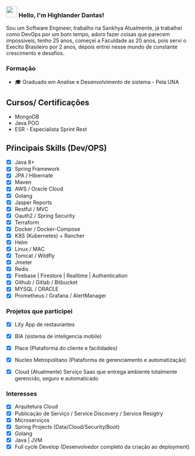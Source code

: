 ### <img src="https://media.giphy.com/media/hvRJCLFzcasrR4ia7z/giphy.gif" width="30px"> Hello, I'm Highlander Dantas!

Sou um Software Engineer, trabalho na Sankhya Atualmente, já trabalhei como DevOps por um bom tempo, adoro fazer coisas que parecem impossiveis, tenho 25 anos, começei a Faculdade as 20 anos, pois servi o Execito Brasileiro por 2 anos, depois entrei nesse mundo de constante crescimento e desafios.

### Formação
- 🎓 Graduado em Analise e Desenvolvimento de sistema - Pela UNA

## Cursos/ Certificações
- MongoDB
- Java POO
- ESR - Especialista Sprint Rest

## Pŕincipais Skills (Dev/OPS)
- [X] Java 8+
- [X] Spring Framework
- [X] JPA / Hibernate 
- [X] Maven
- [X] AWS / Oracle Cloud 
- [X] Golang
- [X] Jasper Reports
- [X] Restful / MVC
- [X] Oauth2 / Spring Security
- [X] Terraform
- [X] Docker / Docker-Compose
- [X] K8S (Kubernetes) + Rancher
- [X] Helm
- [X] Linux / MAC
- [X] Tomcat / Wildfly
- [X] Jmeter 
- [X] Redis
- [X] Firebase | Firestore | Realtime | Authentication
- [X] Github / Gitlab / Bitbucket
- [X] MYSQL / ORACLE
- [X] Prometheus / Grafana / AlertManager

### Projetos que participei

- [X] Lity App de restaurantes
- [X] BIA (sistema de inteligencia mobile)
- [X] Place (Plataforma do cliente e facilidades)
- [x] Nucleo Metropolitano (Plataforma de gerenciamento e automatização)
- [X] Cloud (Atualmente) Serviço Saas que entrega ambiente totalmente gerencido, seguro e automaticado


### Interesses
- [X] Arquitetura Cloud 
- [X] Publicação de Serviço / Service Discovery / Service Resigtry
- [X] Microserviços
- [X] Spring Projects (Data/Cloud/Security/Boot)
- [X] Golang
- [X] Java | JVM
- [X] Full cycle Develop (Desenvolvedor completo da criação ao deployment)
